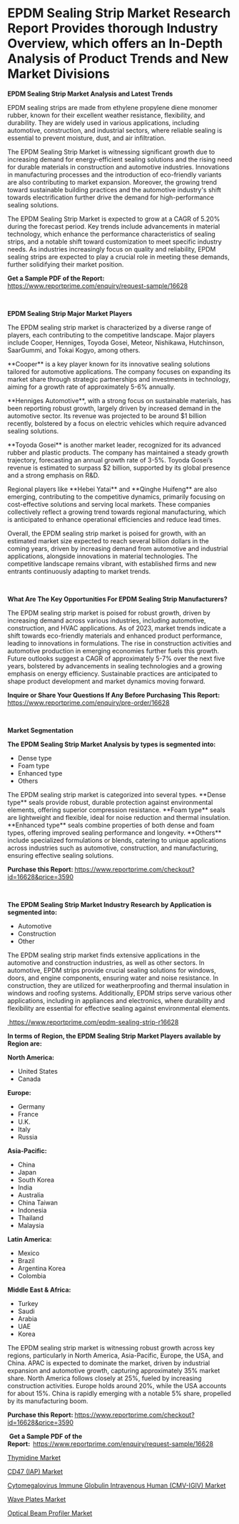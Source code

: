 <p><h1>EPDM Sealing Strip Market Research Report Provides thorough Industry Overview, which offers an In-Depth Analysis of Product Trends and New Market Divisions</h1></p><p><strong>EPDM Sealing Strip Market Analysis and Latest Trends</strong></p>
<p><p>EPDM sealing strips are made from ethylene propylene diene monomer rubber, known for their excellent weather resistance, flexibility, and durability. They are widely used in various applications, including automotive, construction, and industrial sectors, where reliable sealing is essential to prevent moisture, dust, and air infiltration. </p><p>The EPDM Sealing Strip Market is witnessing significant growth due to increasing demand for energy-efficient sealing solutions and the rising need for durable materials in construction and automotive industries. Innovations in manufacturing processes and the introduction of eco-friendly variants are also contributing to market expansion. Moreover, the growing trend toward sustainable building practices and the automotive industry's shift towards electrification further drive the demand for high-performance sealing solutions.</p><p>The EPDM Sealing Strip Market is expected to grow at a CAGR of 5.20% during the forecast period. Key trends include advancements in material technology, which enhance the performance characteristics of sealing strips, and a notable shift toward customization to meet specific industry needs. As industries increasingly focus on quality and reliability, EPDM sealing strips are expected to play a crucial role in meeting these demands, further solidifying their market position.</p></p>
<p><strong>Get a Sample PDF of the Report:&nbsp;</strong> <a href="https://www.reportprime.com/enquiry/request-sample/16628?utm_campaign=1133&utm_medium=2&utm_source=Github&utm_content=ia&utm_term=27112024&utm_id=epdm-sealing-strip">https://www.reportprime.com/enquiry/request-sample/16628</a></p>
<p>&nbsp;</p>
<p><strong>EPDM Sealing Strip Major Market Players</strong></p>
<p><p>The EPDM sealing strip market is characterized by a diverse range of players, each contributing to the competitive landscape. Major players include Cooper, Henniges, Toyoda Gosei, Meteor, Nishikawa, Hutchinson, SaarGummi, and Tokai Kogyo, among others.</p><p>**Cooper** is a key player known for its innovative sealing solutions tailored for automotive applications. The company focuses on expanding its market share through strategic partnerships and investments in technology, aiming for a growth rate of approximately 5-6% annually.</p><p>**Henniges Automotive**, with a strong focus on sustainable materials, has been reporting robust growth, largely driven by increased demand in the automotive sector. Its revenue was projected to be around $1 billion recently, bolstered by a focus on electric vehicles which require advanced sealing solutions.</p><p>**Toyoda Gosei** is another market leader, recognized for its advanced rubber and plastic products. The company has maintained a steady growth trajectory, forecasting an annual growth rate of 3-5%. Toyoda Gosei’s revenue is estimated to surpass $2 billion, supported by its global presence and a strong emphasis on R&D.</p><p>Regional players like **Hebei Yatai** and **Qinghe Huifeng** are also emerging, contributing to the competitive dynamics, primarily focusing on cost-effective solutions and serving local markets. These companies collectively reflect a growing trend towards regional manufacturing, which is anticipated to enhance operational efficiencies and reduce lead times.</p><p>Overall, the EPDM sealing strip market is poised for growth, with an estimated market size expected to reach several billion dollars in the coming years, driven by increasing demand from automotive and industrial applications, alongside innovations in material technologies. The competitive landscape remains vibrant, with established firms and new entrants continuously adapting to market trends.</p></p>
<p>&nbsp;</p>
<p><strong>What Are The Key Opportunities For EPDM Sealing Strip Manufacturers?</strong></p>
<p><p>The EPDM sealing strip market is poised for robust growth, driven by increasing demand across various industries, including automotive, construction, and HVAC applications. As of 2023, market trends indicate a shift towards eco-friendly materials and enhanced product performance, leading to innovations in formulations. The rise in construction activities and automotive production in emerging economies further fuels this growth. Future outlooks suggest a CAGR of approximately 5-7% over the next five years, bolstered by advancements in sealing technologies and a growing emphasis on energy efficiency. Sustainable practices are anticipated to shape product development and market dynamics moving forward.</p></p>
<p><strong>Inquire or Share Your Questions If Any Before Purchasing This Report:</strong> <a href="https://www.reportprime.com/enquiry/pre-order/16628?utm_campaign=1133&utm_medium=2&utm_source=Github&utm_content=ia&utm_term=27112024&utm_id=epdm-sealing-strip">https://www.reportprime.com/enquiry/pre-order/16628</a></p>
<p>&nbsp;</p>
<p><strong>Market Segmentation</strong></p>
<p><strong>The EPDM Sealing Strip Market Analysis by types is segmented into:</strong></p>
<p><ul><li>Dense type</li><li>Foam type</li><li>Enhanced type</li><li>Others</li></ul></p>
<p><p>The EPDM sealing strip market is categorized into several types. **Dense type** seals provide robust, durable protection against environmental elements, offering superior compression resistance. **Foam type** seals are lightweight and flexible, ideal for noise reduction and thermal insulation. **Enhanced type** seals combine properties of both dense and foam types, offering improved sealing performance and longevity. **Others** include specialized formulations or blends, catering to unique applications across industries such as automotive, construction, and manufacturing, ensuring effective sealing solutions.</p></p>
<p><strong>Purchase this Report:&nbsp;</strong><a href="https://www.reportprime.com/checkout?id=16628&price=3590&utm_campaign=1133&utm_medium=2&utm_source=Github&utm_content=ia&utm_term=27112024&utm_id=epdm-sealing-strip">https://www.reportprime.com/checkout?id=16628&price=3590</a></p>
<p>&nbsp;</p>
<p><strong>The EPDM Sealing Strip Market Industry Research by Application is segmented into:</strong></p>
<p><ul><li>Automotive</li><li>Construction</li><li>Other</li></ul></p>
<p><p>The EPDM sealing strip market finds extensive applications in the automotive and construction industries, as well as other sectors. In automotive, EPDM strips provide crucial sealing solutions for windows, doors, and engine components, ensuring water and noise resistance. In construction, they are utilized for weatherproofing and thermal insulation in windows and roofing systems. Additionally, EPDM strips serve various other applications, including in appliances and electronics, where durability and flexibility are essential for effective sealing against environmental elements.</p></p>
<p><a href="https://www.reportprime.com/epdm-sealing-strip-r16628?utm_campaign=1133&utm_medium=2&utm_source=Github&utm_content=ia&utm_term=27112024&utm_id=epdm-sealing-strip">&nbsp;https://www.reportprime.com/epdm-sealing-strip-r16628</a></p>
<p><strong>In terms of Region, the EPDM Sealing Strip Market Players available by Region are:</strong></p>
<p>
    <p> <strong> North America: </strong>
        <ul>
            <li>United States</li>
            <li>Canada</li>
        </ul>
        </p> 
    <p> <strong> Europe: </strong>
        <ul>
            <li>Germany</li>
            <li>France</li>
            <li>U.K.</li>
            <li>Italy</li>
            <li>Russia</li>
        </ul>
        </p> 
    <p> <strong> Asia-Pacific: </strong>
        <ul>
            <li>China</li>
            <li>Japan</li>
            <li>South Korea</li>
            <li>India</li>
            <li>Australia</li>
            <li>China Taiwan</li>
            <li>Indonesia</li>
            <li>Thailand</li>
            <li>Malaysia</li>
        </ul>
        </p> 
    <p> <strong> Latin America: </strong>
        <ul>
            <li>Mexico</li>
            <li>Brazil</li>
            <li>Argentina Korea</li>
            <li>Colombia</li>
        </ul>
        </p> 
    <p> <strong> Middle East & Africa: </strong>
        <ul>
            <li>Turkey</li>
            <li>Saudi</li>
            <li>Arabia</li>
            <li>UAE</li>
            <li>Korea</li>
        </ul>
    </p>
    </p>
<p><p>The EPDM sealing strip market is witnessing robust growth across key regions, particularly in North America, Asia-Pacific, Europe, the USA, and China. APAC is expected to dominate the market, driven by industrial expansion and automotive growth, capturing approximately 35% market share. North America follows closely at 25%, fueled by increasing construction activities. Europe holds around 20%, while the USA accounts for about 15%. China is rapidly emerging with a notable 5% share, propelled by its manufacturing boom.</p></p>
<p><strong>Purchase this Report: </strong><a href="https://www.reportprime.com/checkout?id=16628&price=3590&utm_campaign=1133&utm_medium=2&utm_source=Github&utm_content=ia&utm_term=27112024&utm_id=epdm-sealing-strip">https://www.reportprime.com/checkout?id=16628&price=3590</a></p>
<p>&nbsp;<strong>Get a Sample PDF of the Report:&nbsp;&nbsp;</strong><a href="https://www.reportprime.com/enquiry/request-sample/16628?utm_campaign=1133&utm_medium=2&utm_source=Github&utm_content=ia&utm_term=27112024&utm_id=epdm-sealing-strip">https://www.reportprime.com/enquiry/request-sample/16628</a></p>
<p><strong></strong></p>
<p><p><a href="https://github.com/WillieWoodard/Market-Research-Report-List-7/blob/main/thymidine-market.md?utm_campaign=1133&utm_medium=2&utm_source=Github&utm_content=ia&utm_term=27112024&utm_id=epdm-sealing-strip">Thymidine Market</a></p><p><a href="https://issuu.com/reportprime-2/docs/cd47-iap-market-size-2030.pptx_4e1e820dc650f8?utm_campaign=1133&utm_medium=2&utm_source=Github&utm_content=ia&utm_term=27112024&utm_id=epdm-sealing-strip">CD47 (IAP) Market</a></p><p><a href="https://issuu.com/reportprime-2/docs/cytomegalovirus-immune-globulin-int_efb0ea7ca30b3b?utm_campaign=1133&utm_medium=2&utm_source=Github&utm_content=ia&utm_term=27112024&utm_id=epdm-sealing-strip">Cytomegalovirus Immune Globulin Intravenous Human (CMV-IGIV) Market</a></p><p><a href="https://www.linkedin.com/pulse/market-leaders-laggards-global-wave-plates-trends-forecast-ynq6e?utm_campaign=1133&utm_medium=2&utm_source=Github&utm_content=ia&utm_term=27112024&utm_id=epdm-sealing-strip">Wave Plates Market</a></p><p><a href="https://www.linkedin.com/pulse/market-forecasting-change-global-optical-beam-profiler-he1ne?utm_campaign=1133&utm_medium=2&utm_source=Github&utm_content=ia&utm_term=27112024&utm_id=epdm-sealing-strip">Optical Beam Profiler Market</a></p></p>